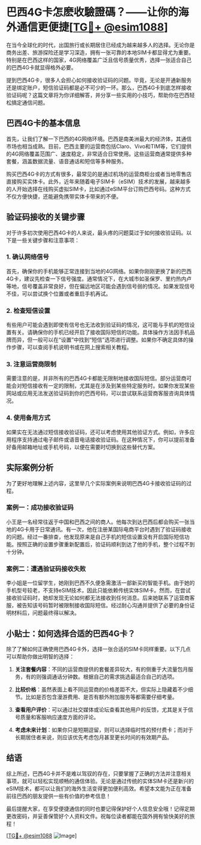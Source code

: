 # 巴西4G卡怎麽收驗證碼？——让你的海外通信更便捷[[TG💪+ @esim1088](https://t.me/s/esim1088)]

在当今全球化的时代，出国旅行或长期居住已经成为越来越多人的选择。无论你是商务出差、旅游探险还是学习深造，拥有一张可靠的本地SIM卡都显得尤为重要。特别是在巴西这样的国家，4G网络覆盖广泛且信号质量优秀，选择一张适合自己的巴西4G卡就显得格外必要。

提到巴西4G卡，很多人会担心如何接收验证码的问题。毕竟，无论是开通新服务还是绑定账户，短信验证码都是必不可少的一环。那么，巴西4G卡到底怎样接收验证码呢？这篇文章将为你详细解答，并分享一些实用的小技巧，帮助你在巴西轻松搞定通信问题。

## 巴西4G卡的基本信息

首先，让我们了解一下巴西的4G网络环境。巴西是南美洲最大的经济体，其通信市场也相当成熟。目前，巴西主要的运营商包括Claro、Vivo和TIM等，它们提供的4G网络覆盖范围广、速度稳定，非常适合日常使用。这些运营商通常提供多种套餐，涵盖数据流量、语音通话和短信等多种服务。

购买巴西4G卡的方式有很多，最常见的是通过机场的运营商柜台或者当地零售店直接购买实体卡。此外，近年来随着电子SIM卡（eSIM）技术的发展，越来越多的人开始选择在线购买虚拟SIM卡，比如通过eSIM平台订购巴西号码。这种方式不仅方便快捷，还能避免携带实体卡带来的不便。

## 验证码接收的关键步骤

对于许多初次使用巴西4G卡的人来说，最头疼的问题莫过于如何接收验证码。以下是一些关键步骤和注意事项：

### 1. 确认网络信号

首先，确保你的手机能够正常连接到当地的4G网络。如果你刚刚更换了新的巴西4G卡，建议先检查一下信号强度。通常情况下，在大城市如圣保罗、里约热内卢等地，信号覆盖非常良好，但在偏远地区可能会遇到信号弱的情况。如果发现信号不佳，可以尝试换个位置或者重启手机再试。

### 2. 检查短信设置

有些用户可能会遇到即使有信号也无法收到验证码的情况，这可能与手机的短信设置有关。请确保你的手机已经开启了接收国际短信的功能。具体操作方法因手机品牌而异，但一般可以在“设置”中找到“短信”选项进行调整。如果你不确定具体的操作步骤，可以查阅手机说明书或在网上搜索相关教程。

### 3. 注意运营商限制

需要注意的是，并非所有的巴西4G卡都能无限制地接收国际短信。部分运营商可能会对短信接收有一定的限制，尤其是在涉及到某些特定服务时。如果你发现某些网站或应用无法发送验证码到你的巴西号码，可以尝试联系运营商客服咨询具体情况。

### 4. 使用备用方式

如果实在无法通过短信接收验证码，还可以考虑使用其他验证方式。例如，许多应用程序支持通过电子邮件或语音电话接收验证码。在这种情况下，你可以提前准备好备用邮箱地址或手机号码，以便在需要时切换到这些替代方案。

## 实际案例分析

为了更好地理解上述内容，这里举几个实际案例来说明巴西4G卡接收验证码的过程。

### 案例一：成功接收验证码

小王是一名经常往返于中国和巴西之间的商人。他每次到达巴西后都会购买一张当地的4G卡用于日常通讯。有一次，他在注册某国际电商平台时遇到了验证码接收的问题。经过一番排查，他发现原来是自己手机的短信设置没有开启国际短信功能。按照正确的设置步骤重新配置后，验证码顺利到达了他的手机，整个过程不到十分钟。

### 案例二：遭遇验证码接收失败

李小姐是一位留学生，她刚到巴西不久便急需激活一部新买的智能手机。由于她的手机型号较老，不支持eSIM技术，因此只能依赖传统实体SIM卡。然而，在尝试接收验证码时，她却发现无论如何都无法接收到任何消息。后来她联系了运营商客服，被告知该号码暂时被限制接收国际短信。经过耐心沟通并提供了必要的身份证明材料后，问题最终得以解决。

## 小贴士：如何选择合适的巴西4G卡？

除了了解如何正确使用巴西4G卡外，选择一张合适的SIM卡同样重要。以下几点可以帮助你做出明智的选择：

1. **关注套餐内容**：不同的运营商提供的套餐差异较大，有的侧重于大流量包月服务，有的则强调通话分钟数。根据自己的需求挑选最适合自己的选项。
   
2. **比较价格**：虽然表面上看不同运营商的价格差距不大，但实际上隐藏着不少细节。比如是否包含漫游费用、是否有额外附加服务等都需要仔细考量。

3. **查看用户评价**：可以通过社交媒体或论坛查看其他用户的反馈，尤其是关于信号质量和客服响应速度方面的评论。

4. **考虑未来计划**：如果你只是短期逗留，则可以选择临时性的预付费卡；而对于长期居住者来说，则应该优先考虑包月甚至更长时间的有效期产品。

## 结语

综上所述，巴西4G卡并不是难以驾驭的存在，只要掌握了正确的方法并注意相关事项，就可以轻松实现顺畅的通信体验。无论是通过传统的实体SIM卡还是新兴的eSIM技术，都可以让我们的海外生活变得更加便利高效。希望本文能为正在准备前往巴西的朋友提供一些有价值的参考信息！

最后提醒大家，在享受便捷通信的同时也要记得保护好个人信息安全哦！记得定期更改密码，并妥善保管好个人资料文件。祝每位读者都能在国外拥有愉快美好的旅程！

[[TG💪+ @esim1088](https://t.me/s/esim1088) ![Image](https://i.postimg.cc/4NQfJmqS/Snipaste-2025-05-13-00-14-12.png)]